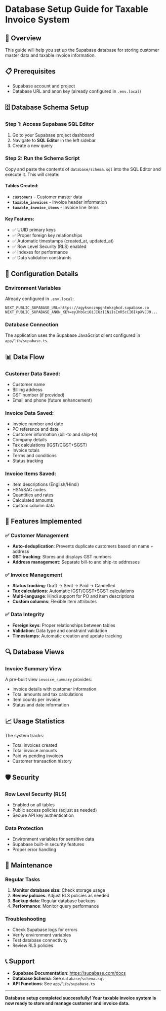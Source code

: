 # Database Setup Guide for Taxable Invoice System

## 🎯 Overview
This guide will help you set up the Supabase database for storing customer master data and taxable invoice information.

## 📋 Prerequisites
- Supabase account and project
- Database URL and anon key (already configured in `.env.local`)

## 🗄️ Database Schema Setup

### Step 1: Access Supabase SQL Editor
1. Go to your Supabase project dashboard
2. Navigate to **SQL Editor** in the left sidebar
3. Create a new query

### Step 2: Run the Schema Script
Copy and paste the contents of `database/schema.sql` into the SQL Editor and execute it. This will create:

#### Tables Created:
- **`customers`** - Customer master data
- **`taxable_invoices`** - Invoice header information  
- **`taxable_invoice_items`** - Invoice line items

#### Key Features:
- ✅ UUID primary keys
- ✅ Proper foreign key relationships
- ✅ Automatic timestamps (created_at, updated_at)
- ✅ Row Level Security (RLS) enabled
- ✅ Indexes for performance
- ✅ Data validation constraints

## 🔧 Configuration Details

### Environment Variables
Already configured in `.env.local`:
```env
NEXT_PUBLIC_SUPABASE_URL=https://agyksncznpgntnkzghcd.supabase.co
NEXT_PUBLIC_SUPABASE_ANON_KEY=eyJhbGciOiJIUzI1NiIsInR5cCI6IkpXVCJ9...
```

### Database Connection
The application uses the Supabase JavaScript client configured in `app/lib/supabase.ts`.

## 📊 Data Flow

### Customer Data Saved:
- Customer name
- Billing address
- GST number (if provided)
- Email and phone (future enhancement)

### Invoice Data Saved:
- Invoice number and date
- PO reference and date
- Customer information (bill-to and ship-to)
- Company details
- Tax calculations (IGST/CGST+SGST)
- Invoice totals
- Terms and conditions
- Status tracking

### Invoice Items Saved:
- Item descriptions (English/Hindi)
- HSN/SAC codes
- Quantities and rates
- Calculated amounts
- Custom column data

## 🚀 Features Implemented

### ✅ Customer Management
- **Auto-deduplication**: Prevents duplicate customers based on name + address
- **GST tracking**: Stores and displays GST numbers
- **Address management**: Separate bill-to and ship-to addresses

### ✅ Invoice Management
- **Status tracking**: Draft → Sent → Paid → Cancelled
- **Tax calculations**: Automatic IGST/CGST+SGST calculations
- **Multi-language**: Hindi support for PO and item descriptions
- **Custom columns**: Flexible item attributes

### ✅ Data Integrity
- **Foreign keys**: Proper relationships between tables
- **Validation**: Data type and constraint validation
- **Timestamps**: Automatic creation and update tracking

## 🔍 Database Views

### Invoice Summary View
A pre-built view `invoice_summary` provides:
- Invoice details with customer information
- Total amounts and tax calculations
- Item counts per invoice
- Status and date information

## 📈 Usage Statistics

The system tracks:
- Total invoices created
- Total invoice amounts
- Paid vs pending invoices
- Customer transaction history

## 🛡️ Security

### Row Level Security (RLS)
- Enabled on all tables
- Public access policies (adjust as needed)
- Secure API key authentication

### Data Protection
- Environment variables for sensitive data
- Supabase built-in security features
- Proper error handling

## 🔧 Maintenance

### Regular Tasks
1. **Monitor database size**: Check storage usage
2. **Review policies**: Adjust RLS policies as needed
3. **Backup data**: Regular database backups
4. **Performance**: Monitor query performance

### Troubleshooting
- Check Supabase logs for errors
- Verify environment variables
- Test database connectivity
- Review RLS policies

## 📞 Support
- **Supabase Documentation**: https://supabase.com/docs
- **Database Schema**: See `database/schema.sql`
- **API Functions**: See `app/lib/supabase.ts`

---
**Database setup completed successfully! Your taxable invoice system is now ready to store and manage customer and invoice data.**
